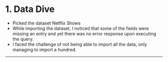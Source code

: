 # 1. Data Dive
- Picked the dataset Netflix Shows
- While importing the dataset, I noticed that some of the fields were missing an entry and yet there was no error response upon executing the query. 
- I faced the challenge of not being able to import all the data, only managing to import a hundred.
---
